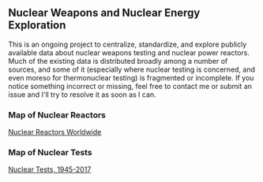 ## Nuclear Weapons and Nuclear Energy Exploration

This is an ongoing project to centralize, standardize, and explore publicly available data about nuclear weapons testing and nuclear power reactors. Much of the existing data is distributed broadly among a number of sources, and some of it (especially where nuclear testing is concerned, and even moreso for thermonuclear testing) is fragmented or incomplete. If you notice something incorrect or missing, feel free to contact me or submit an issue and I'll try to resolve it as soon as I can.

### Map of Nuclear Reactors

<a href = "maps/reactor_map.html"> Nuclear Reactors Worldwide</a>

### Map of Nuclear Tests

<a href = "maps/nuclear_test.html"> Nuclear Tests, 1945-2017